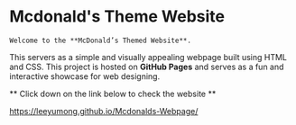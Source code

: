 # Mcdonald's Theme Website
    Welcome to the **McDonald’s Themed Website**. 
This servers as a simple and visually appealing webpage built using HTML and CSS. 
This project is hosted on **GitHub Pages** and serves as a fun and interactive showcase for web designing.  

** Click down on the link below to check the website **

https://leeyumong.github.io/Mcdonalds-Webpage/
